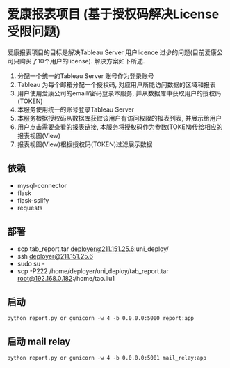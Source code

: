 # 爱康报表项目 (基于授权码解决License受限问题)

爱康报表项目的目标是解决Tableau Server 用户licence 过少的问题(目前爱康公司只购买了10个用户的license). 
解决方案如下所述.

1. 分配一个统一的Tableau Server 账号作为登录账号
2. Tableau 为每个邮箱分配一个授权码, 对应用户所能访问数据的区域和报表
3. 用户使用爱康公司的email/密码登录本服务, 并从数据库中获取用户的授权码(TOKEN)
4. 本服务使用统一的账号登录Tableau Server
5. 本服务根据授权码从数据库获取该用户有访问权限的报表列表, 并展示给用户
6. 用户点击需要查看的报表链接, 本服务将授权码作为参数(TOKEN)传给相应的报表视图(View)
7. 报表视图(View)根据授权码(TOKEN)过滤展示数据


## 依赖
* mysql-connector
* flask
* flask-sslify
* requests

## 部署
* scp tab_report.tar deployer@211.151.25.6:uni_deploy/
* ssh deployer@211.151.25.6
* sudo su -
* scp -P222 /home/deployer/uni_deploy/tab_report.tar root@192.168.0.182:/home/tao.liu1

## 启动
```
python report.py or gunicorn -w 4 -b 0.0.0.0:5000 report:app
```

## 启动 mail relay
```
python report.py or gunicorn -w 4 -b 0.0.0.0:5001 mail_relay:app
```

